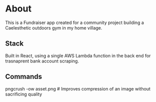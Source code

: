 # About

This is a Fundraiser app created for a community project building a Caelesthetic outdoors gym in my home village.

## Stack

Built in React, using a single AWS Lambda function in the back end for trasnaprent bank account scraping.

## Commands

pngcrush -ow asset.png  # Improves compression of an image without sacrificing quality